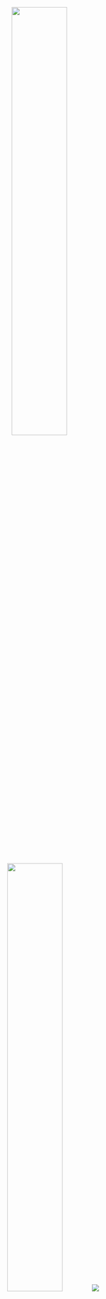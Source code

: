 <p align="center">
  <img height="50%" width="auto" src ="https://github-readme-stats.vercel.app/api?username=1kTech&show_icons=true&count_private=true&theme=tokyonight&hide=prs,contribs">
  <img height="50%" width="auto" src ="https://github-readme-stats.vercel.app/api/top-langs/?username=1kTech&layout=compact&theme=tokyonight&langs_count=6">
  <img src ="https://github-readme-streak-stats.herokuapp.com?user=1kTech&theme=tokyonight&background=FFFFFF00">
</p>
<!--
**1kTech/1kTech** is a ✨ _special_ ✨ repository because its `README.md` (this file) appears on your GitHub profile.

Here are some ideas to get you started:

- 🔭 I’m currently working on ...
- 🌱 I’m currently learning ...
- 👯 I’m looking to collaborate on ...
- 🤔 I’m looking for help with ...
- 💬 Ask me about ...
- 📫 How to reach me: ...
- 😄 Pronouns: ...
- ⚡ Fun fact: ...
-->
![](https://github-profile-summary-cards.vercel.app/api/cards/language?username=1kTech&theme=nord_dark)
![My profile stats](https://github-readme-stats.vercel.app/api?username=1kTech&show_icons=true&theme=tokyonight)
